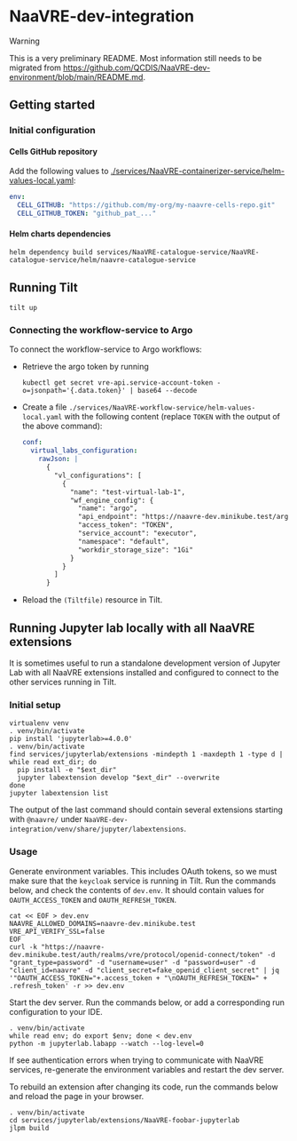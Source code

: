 # NaaVRE-dev-integration

> [!WARNING]
> This is a very preliminary README. Most information still needs to be migrated from https://github.com/QCDIS/NaaVRE-dev-environment/blob/main/README.md.

## Getting started

### Initial configuration

#### Cells GitHub repository

Add the following values to [./services/NaaVRE-containerizer-service/helm-values-local.yaml](./services/NaaVRE-containerizer-service/helm-values-local.yaml):

```yaml
env:
  CELL_GITHUB: "https://github.com/my-org/my-naavre-cells-repo.git"
  CELL_GITHUB_TOKEN: "github_pat_..."
```

#### Helm charts dependencies

```shell
helm dependency build services/NaaVRE-catalogue-service/NaaVRE-catalogue-service/helm/naavre-catalogue-service
```

## Running Tilt

```shell
tilt up
```

### Connecting the workflow-service to Argo

To connect the workflow-service to Argo workflows:

- Retrieve the argo token by running
  ```shell
  kubectl get secret vre-api.service-account-token -o=jsonpath='{.data.token}' | base64 --decode
  ```
- Create a file `./services/NaaVRE-workflow-service/helm-values-local.yaml` with the following content (replace `TOKEN` with the output of the above command):
  ```yaml
  conf:
    virtual_labs_configuration:
      rawJson: |
        {
          "vl_configurations": [
            {
              "name": "test-virtual-lab-1",
              "wf_engine_config": {
                "name": "argo",
                "api_endpoint": "https://naavre-dev.minikube.test/argowf/",
                "access_token": "TOKEN",
                "service_account": "executor",
                "namespace": "default",
                "workdir_storage_size": "1Gi"
              }
            }
          ]
        }
  ```
- Reload the `(Tiltfile)` resource in Tilt.

## Running Jupyter lab locally with all NaaVRE extensions

It is sometimes useful to run a standalone development version of Jupyter Lab
with all NaaVRE extensions installed and configured to connect to the other
services running in Tilt.

### Initial setup

```shell
virtualenv venv
. venv/bin/activate
pip install 'jupyterlab>=4.0.0'
. venv/bin/activate
find services/jupyterlab/extensions -mindepth 1 -maxdepth 1 -type d | while read ext_dir; do
  pip install -e "$ext_dir"
  jupyter labextension develop "$ext_dir" --overwrite
done
jupyter labextension list
```

The output of the last command should contain several extensions starting with
`@naavre/` under `NaaVRE-dev-integration/venv/share/jupyter/labextensions`.

### Usage

Generate environment variables. This includes OAuth tokens, so we must make sure that the `keycloak` service is running in Tilt. Run the commands below, and check the contents of `dev.env`. It should contain values for `OAUTH_ACCESS_TOKEN` and `OAUTH_REFRESH_TOKEN`.

```shell
cat << EOF > dev.env
NAAVRE_ALLOWED_DOMAINS=naavre-dev.minikube.test
VRE_API_VERIFY_SSL=false
EOF
curl -k "https://naavre-dev.minikube.test/auth/realms/vre/protocol/openid-connect/token" -d "grant_type=password" -d "username=user" -d "password=user" -d "client_id=naavre" -d "client_secret=fake_openid_client_secret" | jq '"OAUTH_ACCESS_TOKEN="+.access_token + "\nOAUTH_REFRESH_TOKEN=" + .refresh_token' -r >> dev.env
```

Start the dev server. Run the commands below, or add a corresponding run configuration to your IDE.

```shell
. venv/bin/activate
while read env; do export $env; done < dev.env
python -m jupyterlab.labapp --watch --log-level=0
```

If see authentication errors when trying to communicate with NaaVRE services, re-generate the environment variables and restart the dev server.

To rebuild an extension after changing its code, run the commands below and reload the page in your browser.

```shell
. venv/bin/activate
cd services/jupyterlab/extensions/NaaVRE-foobar-jupyterlab
jlpm build
```
